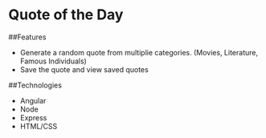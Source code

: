 # Quote of the Day 

##Features 
* Generate a random quote from multiplie categories. (Movies, Literature, Famous Individuals)
* Save the quote and view saved quotes

##Technologies
* Angular
* Node
* Express
* HTML/CSS
